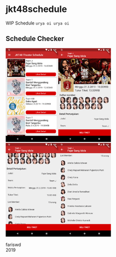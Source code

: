 # jkt48schedule
WIP Schedule ```urya oi urya oi```

## Schedule Checker
<img src="https://raw.githubusercontent.com/fariswd/jkt48schedule/master/ss1.png" height="300"><img src="https://raw.githubusercontent.com/fariswd/jkt48schedule/master/ss2.png" height="300"><img src="https://raw.githubusercontent.com/fariswd/jkt48schedule/master/ss3.png" height="300"><img src="https://raw.githubusercontent.com/fariswd/jkt48schedule/master/ss4.png" height="300">


fariswd  
2019
